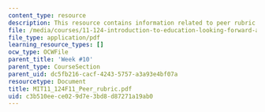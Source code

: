 ```yaml
---
content_type: resource
description: This resource contains information related to peer rubric for math games.
file: /media/courses/11-124-introduction-to-education-looking-forward-and-looking-back-on-education-fall-2011/c3b510eece029d7e3bd8d87271a19ab0_MIT11_124F11_Peer_rubric.pdf
file_type: application/pdf
learning_resource_types: []
ocw_type: OCWFile
parent_title: 'Week #10'
parent_type: CourseSection
parent_uid: dc5fb216-cacf-4243-5757-a3a93e4bf07a
resourcetype: Document
title: MIT11_124F11_Peer_rubric.pdf
uid: c3b510ee-ce02-9d7e-3bd8-d87271a19ab0
---
```

